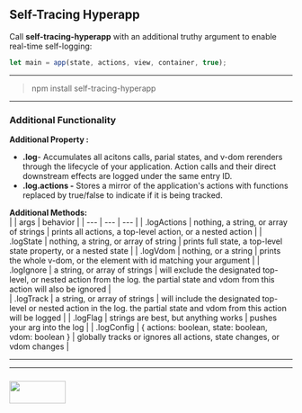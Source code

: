 ## Self-Tracing Hyperapp

Call __self-tracing-hyperapp__ with an additional truthy argument to enable real-time self-logging:
```js
let main = app(state, actions, view, container, true);
```

---

> npm install self-tracing-hyperapp

---
### Additional Functionality

__Additional Property :__
* __.log__- Accumulates all acitons calls, parial states, and v-dom rerenders through the lifecycle of your application. Action calls and their direct downstream effects are logged under the same entry ID.
* __.log.actions -__ Stores a mirror of the application's actions with functions replaced by true/false to indicate if it is being tracked.

__Additional Methods:__		
|  | args | behavior | 
| --- | --- | --- |
| .logActions | nothing, a string, or array of strings |	prints all actions, a top-level action, or a nested action |
| .logState | nothing, a string, or array of string |	prints full state, a top-level state property, or a nested state |
| .logVdom | nothing, or a string | prints the whole v-dom, or the element with id matching your argument |
| .logIgnore | a string, or array of strings | will exclude the designated top-level, or nested action from the log. the partial state and vdom from this action will also be ignored |  
| .logTrack |  a string, or array of strings | will include the designated top-level or nested action in the log. the partial state and vdom from this action will be logged |
| .logFlag | strings are best, but anything works | pushes your arg into the log |
| .logConfig | { actions: boolean, state: boolean, vdom: boolean } | globally tracks or ignores all actions, state changes, or vdom changes |

___
___
### <a href="http://elewa.education/blog" target="_blank"><img src="https://user-images.githubusercontent.com/18554853/34921062-506450ae-f97d-11e7-875f-6feeb26ad72d.png" width="100" height="40"/></a>